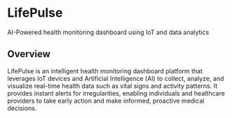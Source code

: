 # LifePulse
AI-Powered health monitoring dashboard using IoT and data analytics

## Overview
LifePulse is an intelligent health monitoring dashboard platform that leverages IoT devices and Artificial Intelligence (AI) to collect, analyze, and visualize real-time health data such as vital signs and activity patterns. It provides instant alerts for irregularities, enabling individuals and healthcare providers to take early action and make informed, proactive medical decisions.

